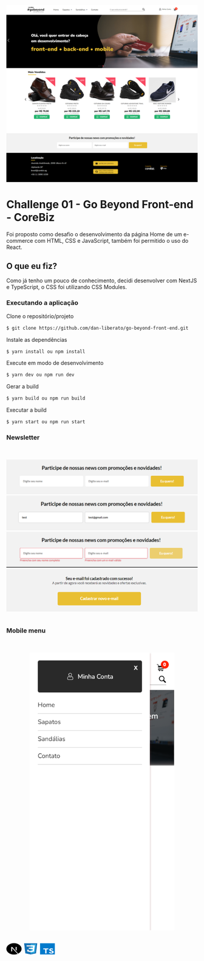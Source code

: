 ![Screenshot](screenshot.png)
# Challenge 01 - Go Beyond Front-end - CoreBiz

Foi proposto como desafio o desenvolvimento da página Home de um e-commerce com
HTML, CSS e JavaScript, também foi permitido o uso do React.

## O que eu fiz?
Como já tenho um pouco de conhecimento, decidi desenvolver com NextJS e TypeScript, o CSS foi utilizando CSS Modules.

### Executando a aplicação
Clone o repositório/projeto
```bash
$ git clone https://github.com/dan-liberato/go-beyond-front-end.git
```
Instale as dependências
```bash
$ yarn install ou npm install
```
Execute em modo de desenvolvimento
```bash
$ yarn dev ou npm run dev
```
Gerar a build
```bash
$ yarn build ou npm run build
```
Executar a build
```bash
$ yarn start ou npm run start
```

### Newsletter
<div style="display: table;max-width:840px; margin: 0 auto;"><br>

![Screenshot](screenshot-newsletter-01.png)
![Screenshot](screenshot-newsletter-02.png)
![Screenshot](screenshot-newsletter-03.png)
![Screenshot](screenshot-newsletter-04.png)
</div>

### Mobile menu
<div style="display: table;max-width:380px; margin: 0 auto;"><br>

![Screenshot](screenshot-menu.png)

</div>

<div style="**display**: inline_block"><br>
    <img align="center" alt="NextJS" height="30" width="40" src="https://raw.githubusercontent.com/devicons/devicon/2ae2a900d2f041da66e950e4d48052658d850630/icons/nextjs/nextjs-original.svg"/>
    <img align="center" alt="CSS" height="30" width="40" src="https://raw.githubusercontent.com/devicons/devicon/master/icons/css3/css3-original.svg"/>
    <img align="center" alt="Typescript" height="30" width="40" src="https://raw.githubusercontent.com/devicons/devicon/master/icons/typescript/typescript-plain.svg"/>
</div>
